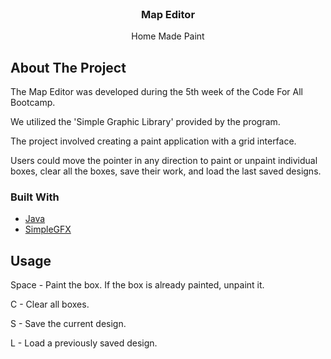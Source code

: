 
<br/>
<div align="center">
<h3 align="center">Map Editor</h3>
<p align="center">
Home Made Paint


  


</p>
</div>

## About The Project


The Map Editor was developed during the 5th week of the Code For All Bootcamp.

We utilized the 'Simple Graphic Library' provided by the program. 

The project involved creating a paint application with a grid interface. 

Users could move the pointer in any direction to paint or unpaint individual boxes, clear all the boxes, save their work, and load the last saved designs.
### Built With

- [Java](https://developer.mozilla.org/en-US/docs/Glossary/Java)
- [SimpleGFX](https://github.com/academia-de-codigo/simple-graphics)
## Usage

Space - Paint the box. If the box is already painted, unpaint it.

C - Clear all boxes.

S - Save the current design.

L - Load a previously saved design.
